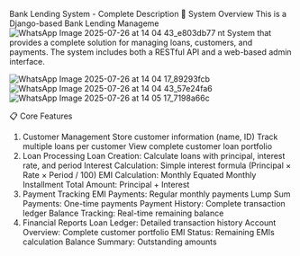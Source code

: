 Bank Lending System - Complete Description
🏦 System Overview
This is a Django-based Bank Lending Manageme![WhatsApp Image 2025-07-26 at 14 04 43_e803db77](https://github.com/user-attachments/assets/1d556bfb-6dc8-44a5-9dd0-ea6e43fc751b)
nt System that provides a complete solution for managing loans, customers, and payments. The system includes both a RESTful API and a web-based admin interface.

![WhatsApp Image 2025-07-26 at 14 04 17_89293fcb](https://github.com/user-attachments/assets/8e6c45f4-fcdb-447a-b89e-aec5adea8bbb)
![WhatsApp Image 2025-07-26 at 14 04 43_57e24fa6](https://github.com/user-attachments/assets/f89c4947-7dd1-4dda-aad0-80e92cdd200b)
![WhatsApp Image 2025-07-26 at 14 05 17_7198a66c](https://github.com/user-attachments/assets/db97f264-9b15-4d5f-9c47-bc8c93d046a9)

📋 Core Features
1. Customer Management
Store customer information (name, ID)
Track multiple loans per customer
View complete customer loan portfolio
2. Loan Processing
Loan Creation: Calculate loans with principal, interest rate, and period
Interest Calculation: Simple interest formula (Principal × Rate × Period / 100)
EMI Calculation: Monthly Equated Monthly Installment
Total Amount: Principal + Interest
3. Payment Tracking
EMI Payments: Regular monthly payments
Lump Sum Payments: One-time payments
Payment History: Complete transaction ledger
Balance Tracking: Real-time remaining balance
4. Financial Reports
Loan Ledger: Detailed transaction history
Account Overview: Complete customer portfolio
EMI Status: Remaining EMIs calculation
Balance Summary: Outstanding amounts
